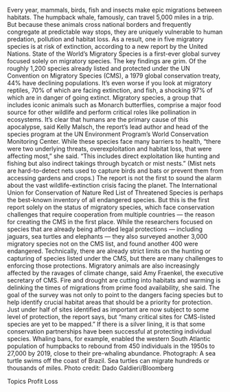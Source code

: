 Every year, mammals, birds, fish and insects make epic migrations between habitats. The humpback whale, famously, can travel 5,000 miles in a trip.
But because these animals cross national borders and frequently congregate at predictable way stops, they are uniquely vulnerable to human predation, pollution and habitat loss. As a result, one in five migratory species is at risk of extinction, according to a new report by the United Nations.
State of the World’s Migratory Species is a first-ever global survey focused solely on migratory species. The key findings are grim. Of the roughly 1,200 species already listed and protected under the UN Convention on Migratory Species (CMS), a 1979 global conservation treaty, 44% have declining populations. It’s even worse if you look at migratory reptiles, 70% of which are facing extinction, and fish, a shocking 97% of which are in danger of going extinct. Migratory species, a group that includes iconic animals such as Monarch butterflies, comprise a major food source for other wildlife and perform critical roles like pollination in ecosystems.
It’s clear that humans are the primary cause of this apocalypse, said Kelly Malsch, the report’s lead author and head of the species program at the UN Environment Program’s World Conservation Monitoring Center. While these species face many barriers to health, “there were two underlying threats, overexploitation and habitat loss, that were affecting most,” she said. “This includes direct exploitation like hunting and fishing but also indirect takings through bycatch or mist nests.” (Mist nets are hard-to-detect nets used to capture birds and bats or prevent them from accessing gardens and crops.)
The report is not the first to sound the alarm about the vast wildlife-extinction crisis facing the planet. The International Union for Conservation of Nature Red List of Threatened Species is perhaps the best-known inventory of all endangered species. But this is the first report solely on the status of migratory species, which face conservation challenges that require cooperation from multiple countries — the reason for creating the CMS in the first place.
While the researchers focused on species that are already being afforded legal protections — including jaguars, sea turtles and elephants — they also surveyed another 3,000 migratory species not on the CMS list, and found another 400 were endangered.
Technically, there are already strict limits on the hunting or capturing of species listed under the CMS, but there are many challenges to enforcing those protections. Migratory animals are also increasingly affected by the ravages of climate change, said Amy Fraenkel, the executive secretary of CMS. Fire and drought are cutting into habitats and warming is delinking the times of migrations from prime food availability, she said.
The goal of the survey was not only to point to the dangers facing species but to help identify crucial habitat areas that should be a priority for protection. Just under half of sites identified as important are now subject to some level of protection, the report says, but “many critical sites for CMS-listed species are yet to be mapped.”
If there is a silver lining, it is that some conservation partnerships have been successful at protecting individual species. Whaling bans, for example, enabled the western South Atlantic population of humpbacks to rebound from 450 individuals in the 1950s to 27,000 by 2019, close to their pre-whaling abundance.
Photograph: A sea turtle swims off the coast of Brazil. Sea turtles can migrate hundreds or thousands of miles. Photo credit: Dado Galdieri/Bloomberg

Topics
Profit Loss
